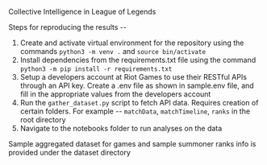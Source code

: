 Collective Intelligence in League of Legends

Steps for reproducing the results --
1. Create and activate virtual environment for the repository using the commands `python3 -m venv .` and `source bin/activate`
2. Install dependencies from the requirements.txt file using the command `python3 -m pip install -r requirements.txt`
3. Setup a developers account at Riot Games to use their RESTful APIs through an API key. Create a .env file as shown in sample.env file, and fill in the appropriate values from the developers account
4. Run the `gather_dataset.py` script to fetch API data. Requires creation of certain folders. For example -- `matchData`, `matchTimeline`, `ranks` in the root directory
5. Navigate to the notebooks folder to run analyses on the data


Sample aggregated dataset for games and sample summoner ranks info is provided under the dataset directory 
